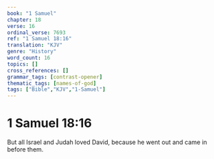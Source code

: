 ```yaml
---
book: "1 Samuel"
chapter: 18
verse: 16
ordinal_verse: 7693
ref: "1 Samuel 18:16"
translation: "KJV"
genre: "History"
word_count: 16
topics: []
cross_references: []
grammar_tags: [contrast-opener]
thematic_tags: [names-of-god]
tags: ["Bible","KJV","1-Samuel"]
---
```


# 1 Samuel 18:16

But all Israel and Judah loved David, because he went out and came in before them.
